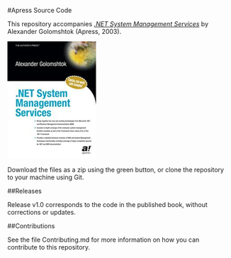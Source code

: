 #Apress Source Code

This repository accompanies [*.NET System Management Services*](http://www.apress.com/9781590590584) by Alexander Golomshtok (Apress, 2003).

![Cover image](9781590590584.jpg)

Download the files as a zip using the green button, or clone the repository to your machine using Git.

##Releases

Release v1.0 corresponds to the code in the published book, without corrections or updates.

##Contributions

See the file Contributing.md for more information on how you can contribute to this repository.

